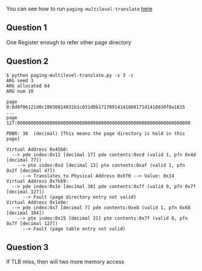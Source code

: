You can see how to run `paging-multilevel-translate` [here](https://github.com/remzi-arpacidusseau/ostep-homework/tree/master/vm-smalltables)

## Question 1

One Register enough to refer other page directory 

## Question 2

```shell
$ python paging-multilevel-translate.py -s 3 -c
ARG seed 3
ARG allocated 64
ARG num 10

page   0:0d0f06121d0c10030814031b1c031d0b17170914141808171d1410030f0a1615
...
page 127:0000000000000000000000000000000000000000000000000000000000000000

PDBR: 30  (decimal) [This means the page directory is held in this page]

Virtual Address 0x45b0:
  --> pde index:0x11 [decimal 17] pde contents:0xcd (valid 1, pfn 0x4d [decimal 77])
    --> pte index:0xd [decimal 13] pte contents:0xaf (valid 1, pfn 0x2f [decimal 47])
      --> Translates to Physical Address 0x5f0 --> Value: 0x14
Virtual Address 0x7bb9:
  --> pde index:0x1e [decimal 30] pde contents:0x7f (valid 0, pfn 0x7f [decimal 127])
      --> Fault (page directory entry not valid)
Virtual Address 0x1ebe:
  --> pde index:0x7 [decimal 7] pde contents:0xe8 (valid 1, pfn 0x68 [decimal 104])
    --> pte index:0x15 [decimal 21] pte contents:0x7f (valid 0, pfn 0x7f [decimal 127])
      --> Fault (page table entry not valid)
```

## Question 3

If TLB miss, then will two more memory access 